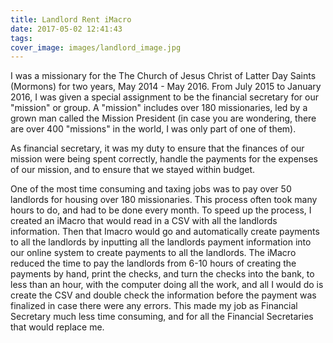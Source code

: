 ```yaml
---
title: Landlord Rent iMacro
date: 2017-05-02 12:41:43
tags:
cover_image: images/landlord_image.jpg
---
```


I was a missionary for the The Church of Jesus Christ of Latter Day Saints (Mormons) for two years, May 2014 - May 2016. From July 2015 to January 2016, I was given a special assignment to be the financial secretary for our "mission" or group. A "mission" includes over 180 missionaries, led by a grown man called the Mission President (in case you are wondering, there are over 400 "missions" in the world, I was only part of one of them).

As financial secretary, it was my duty to ensure that the finances of our mission were being spent correctly, handle the payments for the expenses of our mission, and to ensure that we stayed within budget. 

One of the most time consuming and taxing jobs was to pay over 50 landlords for housing over 180 missionaries. This process often took many hours to do, and had to be done every month. To speed up the process, I created an iMacro that would read in a CSV with all the landlords information. Then that Imacro would go and automatically create payments to all the landlords by inputting all the landlords payment information into our online system to create payments to all the landlords. The iMacro reduced the time to pay the landlords from 6-10 hours of creating the payments by hand, print the checks, and turn the checks into the bank, to less than an hour, with the computer doing all the work, and all I would do is create the CSV and double check the information before the payment was finalized in case there were any errors. This made my job as Financial Secretary much less time consuming, and for all the Financial Secretaries that would replace me.
